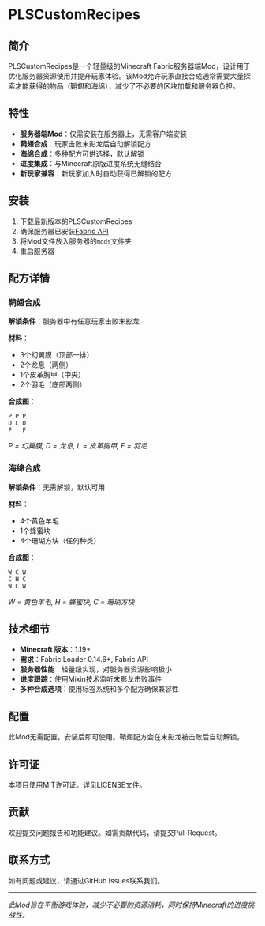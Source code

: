 # PLSCustomRecipes

## 简介

PLSCustomRecipes是一个轻量级的Minecraft Fabric服务器端Mod，设计用于优化服务器资源使用并提升玩家体验。该Mod允许玩家直接合成通常需要大量探索才能获得的物品（鞘翅和海绵），减少了不必要的区块加载和服务器负担。

## 特性

- **服务器端Mod**：仅需安装在服务器上，无需客户端安装
- **鞘翅合成**：玩家击败末影龙后自动解锁配方
- **海绵合成**：多种配方可供选择，默认解锁
- **进度集成**：与Minecraft原版进度系统无缝结合
- **新玩家兼容**：新玩家加入时自动获得已解锁的配方

## 安装

1. 下载最新版本的PLSCustomRecipes
2. 确保服务器已安装[Fabric API](https://www.curseforge.com/minecraft/mc-mods/fabric-api)
3. 将Mod文件放入服务器的`mods`文件夹
4. 重启服务器

## 配方详情

### 鞘翅合成

**解锁条件**：服务器中有任意玩家击败末影龙

**材料**：
- 3个幻翼膜（顶部一排）
- 2个龙息（两侧）
- 1个皮革胸甲（中央）
- 2个羽毛（底部两侧）

**合成图**： 

```
P P P
D L D
F   F
```

*P = 幻翼膜, D = 龙息, L = 皮革胸甲, F = 羽毛*

### 海绵合成

**解锁条件**：无需解锁，默认可用

**材料**：
- 4个黄色羊毛
- 1个蜂蜜块
- 4个珊瑚方块（任何种类）

**合成图**：

```
W C W
C H C
W C W
```

*W = 黄色羊毛, H = 蜂蜜块, C = 珊瑚方块*

## 技术细节

- **Minecraft 版本**：1.19+
- **需求**：Fabric Loader 0.14.6+, Fabric API
- **服务器性能**：轻量级实现，对服务器资源影响极小
- **进度跟踪**：使用Mixin技术监听末影龙击败事件
- **多种合成选项**：使用标签系统和多个配方确保兼容性

## 配置

此Mod无需配置，安装后即可使用。鞘翅配方会在末影龙被击败后自动解锁。

## 许可证

本项目使用MIT许可证。详见LICENSE文件。

## 贡献

欢迎提交问题报告和功能建议。如需贡献代码，请提交Pull Request。

## 联系方式

如有问题或建议，请通过GitHub Issues联系我们。

---

*此Mod旨在平衡游戏体验，减少不必要的资源消耗，同时保持Minecraft的进度挑战性。*
